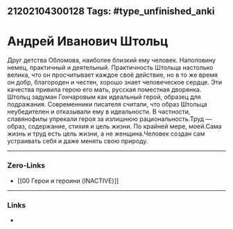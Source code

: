 21202104300128
Tags: #type_unfinished_anki 
---
# Андрей Иванович Штольц

Друг детства Обломова, наиболее близкий ему человек. Наполовину немец, практичный и деятельный. Практичность Штольца настолько велика, что он просчитывает каждое своё действие, но в то же время он добр, благороден и честен, хорошо знает человеческое сердце. Эти качества привила герою его мать, русская поместная дворянка. Штольц задуман Гончаровым как идеальный герой, образец для подражания. Современники писателя считали, что образ Штольца неубедителен и отказывали ему в идеальности. В частности, славянофилы упрекали героя за излишнюю рациональность.Труд — образ, содержание, стихия и цель жизни. По крайней мере, моей.Сама жизнь и труд есть цель жизни, а не женщина.Человек создан сам устраивать себя и даже менять свою природу.

---
### Zero-Links
- [[00 Герои и героини (INACTIVE)]]
---
### Links
-
